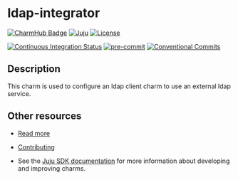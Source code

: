 # ldap-integrator

[![CharmHub Badge](https://charmhub.io/ldap-integrator/badge.svg)](https://charmhub.io/ldap-integrator)
[![Juju](https://img.shields.io/badge/Juju%20-3.0+-%23E95420)](https://github.com/juju/juju)
[![License](https://img.shields.io/github/license/canonical/ldap-integrator?label=License)](https://github.com/canonical/ldap-integrator/blob/main/LICENSE)

[![Continuous Integration Status](https://github.com/canonical/ldap-integrator/actions/workflows/on_push.yaml/badge.svg?branch=main)](https://github.com/canonical/ldap-integrator/actions?query=branch%3Amain)
[![pre-commit](https://img.shields.io/badge/pre--commit-enabled-brightgreen?logo=pre-commit)](https://github.com/pre-commit/pre-commit)
[![Conventional Commits](https://img.shields.io/badge/Conventional%20Commits-1.0.0-%23FE5196.svg)](https://conventionalcommits.org)

## Description

This charm is used to configure an ldap client charm to use an external ldap service.

## Other resources

- [Read more](https://charmhub.io/topics/canonical-identity-platform)

- [Contributing](CONTRIBUTING.md)

- See the [Juju SDK documentation](https://juju.is/docs/sdk) for more
information about developing and improving charms.
